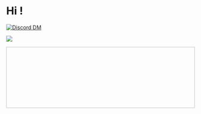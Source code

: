 # Hi !

<div>

  [![Discord DM](https://img.shields.io/badge/Discord-Iagorrr%233176-7289DA?logo=Discord&style=for-the-badge&logoColor=white)](https://discordapp.com/users/692551222976184352/)
  
   <a href = "mailto:iagorrr04@gmail.com"><img src="https://img.shields.io/badge/-Gmail-%23333?style=for-the-badge&logo=gmail&logoColor=white" target="_blank"></a>

</div>

<div>
  <img height="165em" width=100%  rc="https://github-readme-stats.vercel.app/api?username=iagorrr04&show_icons=true&theme=dark&include_all_commits=true&count_private=true"/>
</div>
